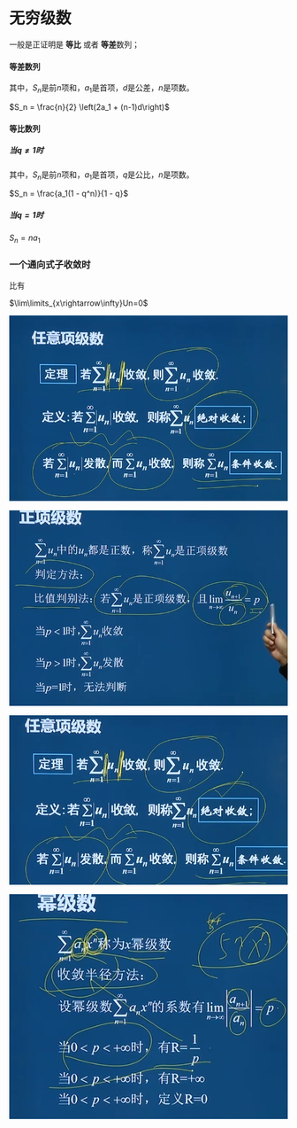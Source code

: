 # 无穷级数

一般是正证明是 **等比** 或者 **等差**数列；

#### **等差**数列

其中，$S_n$是前$n$项和，$a_1$是首项，$d$是公差，$n$是项数。

$S_n = \frac{n}{2} \left(2a_1 + (n-1)d\right)$

#### 等比数列

##### 当$q \neq 1$时

其中，$S_n$是前$n$项和，$a_1$是首项，$q$是公比，$n$是项数。

$S_n = \frac{a_1(1 - q^n)}{1 - q}$

##### 当$q = 1$时

$S_n = na_1$


### 一个通向式子收敛时

比有 

$\lim\limits_{x\rightarrow\infty}Un=0$



![1728811400554](./image/D10.无穷级数/1728811400554.png)

![1728811820143](./image/D10.无穷级数/1728811820143.png)

![1728811874703](./image/D10.无穷级数/1728811874703.png)

![1728811409101](./image/D10.无穷级数/1728811409101.png)
